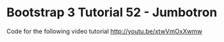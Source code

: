 Bootstrap 3 Tutorial 52 - Jumbotron
===================================

Code for the following video tutorial http://youtu.be/xtwVmOxXwmw
